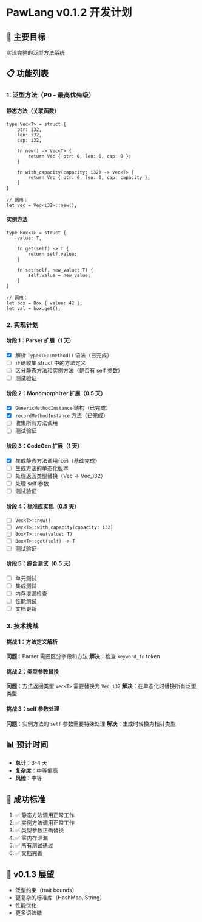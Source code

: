 # PawLang v0.1.2 开发计划

## 🎯 主要目标

实现完整的泛型方法系统

## 📋 功能列表

### 1. 泛型方法（P0 - 最高优先级）

#### 静态方法（关联函数）
```paw
type Vec<T> = struct {
    ptr: i32,
    len: i32,
    cap: i32,
    
    fn new() -> Vec<T> {
        return Vec { ptr: 0, len: 0, cap: 0 };
    }
    
    fn with_capacity(capacity: i32) -> Vec<T> {
        return Vec { ptr: 0, len: 0, cap: capacity };
    }
}

// 调用：
let vec = Vec<i32>::new();
```

#### 实例方法
```paw
type Box<T> = struct {
    value: T,
    
    fn get(self) -> T {
        return self.value;
    }
    
    fn set(self, new_value: T) {
        self.value = new_value;
    }
}

// 调用：
let box = Box { value: 42 };
let val = box.get();
```

### 2. 实现计划

#### 阶段 1：Parser 扩展（1 天）
- [x] 解析 `Type<T>::method()` 语法（已完成）
- [ ] 正确收集 struct 中的方法定义
- [ ] 区分静态方法和实例方法（是否有 self 参数）
- [ ] 测试验证

#### 阶段 2：Monomorphizer 扩展（0.5 天）
- [x] `GenericMethodInstance` 结构（已完成）
- [x] `recordMethodInstance` 方法（已完成）
- [ ] 收集所有方法调用
- [ ] 测试验证

#### 阶段 3：CodeGen 扩展（1 天）
- [x] 生成静态方法调用代码（基础完成）
- [ ] 生成方法的单态化版本
- [ ] 处理返回类型替换（Vec<T> -> Vec_i32）
- [ ] 处理 self 参数
- [ ] 测试验证

#### 阶段 4：标准库实现（0.5 天）
- [ ] `Vec<T>::new()`
- [ ] `Vec<T>::with_capacity(capacity: i32)`
- [ ] `Box<T>::new(value: T)`
- [ ] `Box<T>::get(self) -> T`
- [ ] 测试验证

#### 阶段 5：综合测试（0.5 天）
- [ ] 单元测试
- [ ] 集成测试
- [ ] 内存泄漏检查
- [ ] 性能测试
- [ ] 文档更新

### 3. 技术挑战

#### 挑战 1：方法定义解析
**问题**：Parser 需要区分字段和方法
**解决**：检查 `keyword_fn` token

#### 挑战 2：类型参数替换
**问题**：方法返回类型 `Vec<T>` 需要替换为 `Vec_i32`
**解决**：在单态化时替换所有泛型类型

#### 挑战 3：self 参数处理
**问题**：实例方法的 `self` 参数需要特殊处理
**解决**：生成时转换为指针类型

## 📊 预计时间

- **总计**：3-4 天
- **复杂度**：中等偏高
- **风险**：中等

## 🎯 成功标准

1. ✅ 静态方法调用正常工作
2. ✅ 实例方法调用正常工作
3. ✅ 类型参数正确替换
4. ✅ 零内存泄漏
5. ✅ 所有测试通过
6. ✅ 文档完善

## 🔮 v0.1.3 展望

- 泛型约束（trait bounds）
- 更复杂的标准库（HashMap, String）
- 性能优化
- 更多语法糖

